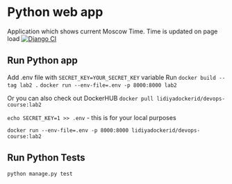 # Python web app

Application which shows current Moscow Time. Time is updated on page load
[![Django CI](https://github.com/lidaev/labs/actions/workflows/django.yml/badge.svg?branch=lab3)](https://github.com/lidaev/labs/actions/workflows/django.yml)

## Run Python app

Add .env file with `SECRET_KEY=YOUR_SECRET_KEY` variable
Run
`docker build --tag lab2 .`
`docker run --env-file=.env -p 8000:8000 lab2`

Or you can also check out DockerHUB
`docker pull lidiyadockerid/devops-course:lab2`

`echo SECRET_KEY=1 >> .env` - this is for your local purposes

`docker run --env-file=.env -p 8000:8000 lidiyadockerid/devops-course:lab2`

## Run Python Tests

`python manage.py test`
